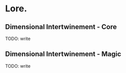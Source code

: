 # Lore.

## Dimensional Intertwinement - Core

TODO: write

## Dimensional Intertwinement - Magic

TODO: write
